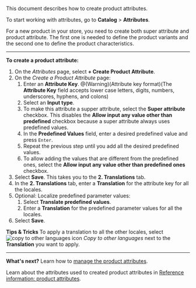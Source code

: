 This document describes how to create product attributes.

To start working with attributes, go to **Catalog** > **Attributes**.

For a new product in your store, you need to create both super attribute and product attribute. The first one is needed to define the product variants and the second one to define the product characteristics.
***

**To create a product attribute:**
1. On the *Attributes* page, select **+ Create Product Attribute**.
2. On the *Create a Product Attribute* page:
    1. Enter an **Attribute Key**.
    @(Warning)(Attribute key format)(The **Attribute Key** field accepts lower case letters, digits, numbers, underscores, hyphens, and colons)
    2. Select an **Input type**.
    3. To make this attribute a supper attribute, select the **Super attribute** checkbox.
    This disables the **Allow input any value other than predefined** checkbox because a super attribute always uses predefined values.
    4. In the **Predefined Values** field, enter a desired predefined value and press `Enter`.
    5. Repeat the previous step until you add all the desired predefined values.
    6. To allow adding the values that are different from the predefined ones, select the **Allow input any value other than predefined ones** checkbox.
3. Select **Save**.
    This takes you to the **2. Translations** tab.
4. In the **2. Translations** tab, enter a **Translation** for the attribute key for all the locales.
5. Optional: Localize predefined parameter values:
    1. Select **Translate predefined values**.
    2. Enter a **Translation** for the predefined parameter values for all the locales.
7. Select **Save**.

**Tips & Tricks**
To apply a translation to all the other locales, select ![copy to other languages icon](https://spryker.s3.eu-central-1.amazonaws.com/docs/User+Guides/Back+Office+User+Guides/Catalog/Attributes/Creating+product+attributes/copy-to-other-languages-icon.png) *Copy to other languages* next to the **Translation** you want to apply.
***
**What's next?**
Learn how to [manage the product attributes](https://documentation.spryker.com/docs/managing-attributes). 

Learn about the attributes used to created product attributes in [Reference information: product attributes](https://documentation.spryker.com/docs/reference-information-product-attributes).
